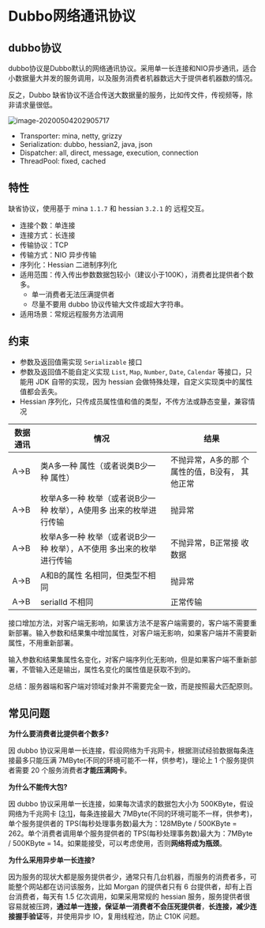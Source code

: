 # Dubbo网络通讯协议



## dubbo协议

dubbo协议是Dubbo默认的网络通讯协议。采用单一长连接和NIO异步通讯，适合小数据量大并发的服务调用，以及服务消费者机器数远大于提供者机器数的情况。

反之，Dubbo 缺省协议不适合传送大数据量的服务，比如传文件，传视频等，除非请求量很低。

![image-20200504202905717](https://tva1.sinaimg.cn/large/007S8ZIlgy1gegoxpvllkj313207udlj.jpg)

- Transporter: mina, netty, grizzy
- Serialization: dubbo, hessian2, java, json
- Dispatcher: all, direct, message, execution, connection
- ThreadPool: fixed, cached





## 特性

缺省协议，使用基于 mina `1.1.7` 和 hessian `3.2.1` 的 远程交互。

- 连接个数：单连接
- 连接方式：长连接
- 传输协议：TCP
- 传输方式：NIO 异步传输
- 序列化：Hessian 二进制序列化
- 适用范围：传入传出参数数据包较小（建议小于100K），消费者比提供者个数多。
  - 单一消费者无法压满提供者
  - 尽量不要用 dubbo 协议传输大文件或超大字符串。
- 适用场景：常规远程服务方法调用





## 约束

- 参数及返回值需实现 `Serializable` 接口
- 参数及返回值不能自定义实现 `List`, `Map`, `Number`, `Date`, `Calendar` 等接口，只能用 JDK 自带的实现，因为 hessian 会做特殊处理，自定义实现类中的属性值都会丢失。
- Hessian 序列化，只传成员属性值和值的类型，不传方法或静态变量，兼容情况

| 数据通讯 | 情况                                                         | 结果                                           |
| -------- | ------------------------------------------------------------ | ---------------------------------------------- |
| A->B     | 类A多一种 属性（或者说类B少一种 属性）                       | 不抛异常，A多的那 个属性的值，B没有， 其他正常 |
| A->B     | 枚举A多一种 枚举（或者说B少一种 枚举），A使用多 出来的枚举进行传输 | 抛异常                                         |
| A->B     | 枚举A多一种 枚举（或者说B少一种 枚举），A不使用 多出来的枚举进行传输 | 不抛异常，B正常接 收数据                       |
| A->B     | A和B的属性 名相同，但类型不相同                              | 抛异常                                         |
| A->B     | serialId 不相同                                              | 正常传输                                       |

接口增加方法，对客户端无影响，如果该方法不是客户端需要的，客户端不需要重新部署。输入参数和结果集中增加属性，对客户端无影响，如果客户端并不需要新属性，不用重新部署。

输入参数和结果集属性名变化，对客户端序列化无影响，但是如果客户端不重新部署，不管输入还是输出，属性名变化的属性值是获取不到的。

总结：服务器端和客户端对领域对象并不需要完全一致，而是按照最大匹配原则。





## 常见问题



**为什么要消费者比提供者个数多?**

因 dubbo 协议采用单一长连接，假设网络为千兆网卡，根据测试经验数据每条连接最多只能压满 7MByte(不同的环境可能不一样，供参考)，理论上 1 个服务提供者需要 20 个服务消费者**才能压满网卡**。



**为什么不能传大包?**

因 dubbo 协议采用单一长连接，如果每次请求的数据包大小为 500KByte，假设网络为千兆网卡 [[3:1\]](http://dubbo.apache.org/zh-cn/docs/user/references/protocol/dubbo.html#fn3)，每条连接最大 7MByte(不同的环境可能不一样，供参考)，单个服务提供者的 TPS(每秒处理事务数)最大为：128MByte / 500KByte = 262。单个消费者调用单个服务提供者的 TPS(每秒处理事务数)最大为：7MByte / 500KByte = 14。如果能接受，可以考虑使用，否则**网络将成为瓶颈**。



**为什么采用异步单一长连接?**

因为服务的现状大都是服务提供者少，通常只有几台机器，而服务的消费者多，可能整个网站都在访问该服务，比如 Morgan 的提供者只有 6 台提供者，却有上百台消费者，每天有 1.5 亿次调用，如果采用常规的 hessian 服务，服务提供者很容易就被压跨，**通过单一连接，保证单一消费者不会压死提供者**，**长连接，减少连接握手验证**等，并使用异步 IO，复用线程池，防止 C10K 问题。

